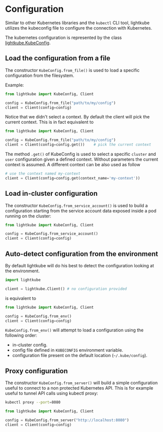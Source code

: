# Configuration

Similar to other Kubernetes libraries and the `kubectl` CLI tool,
lightkube utilizes the kubeconfig file to configure the connection
with Kubernetes. 

The kubernetes configuration is represented by the class [lightkube.KubeConfig](client.md#kubeconfig).

## Load the configuration from a file

The constructor `KubeConfig.from_file()` is used to load a specific configuration from the filesystem.

Example:

```python
from lightkube import KubeConfig, Client

config = KubeConfig.from_file("path/to/my/config")
client = Client(config=config)
```

Notice that we didn't select a context. By default the client will pick the current context. This is in fact equivalent to

```python
from lightkube import KubeConfig, Client

config = KubeConfig.from_file("path/to/my/config")
client = Client(config=config.get())    # pick the current context
```

The method `.get()` of KubeConfig is used to select a specific `cluster` and `user` configuration given a defined context.
Without parameters the current context is assumed. A different context can be also used as follow

```python
# use the context named my-context
client = Client(config=config.get(context_name='my-context'))  
```

## Load in-cluster configuration

The constructor `KubeConfig.from_service_account()` is used to build a configuration starting from the service account
data exposed inside a pod running on the cluster:

```python
from lightkube import KubeConfig, Client

config = KubeConfig.from_service_account()
client = Client(config=config)
```

## Auto-detect configuration from the environment

By default lightkube will do his best to detect the configuration looking
at the environment.

```python
import lightkube

client = lightkube.Client() # no configuration provided
```

is equivalent to

```python
from lightkube import KubeConfig, Client

config = KubeConfig.from_env()
client = Client(config=config)
```

`KubeConfig.from_env()` will attempt to load a configuration using the following order:

* in-cluster config.
* config file defined in `KUBECONFIG` environment variable.
* configuration file present on the default location (`~/.kube/config`).

## Proxy configuration

The constructor `KubeConfig.from_server()` will build a simple configuration useful to connect to a non protected
Kubernetes API. This is for example useful to tunnel API calls using kubectl proxy:

```bash
kubectl proxy --port=8080
```

```python
from lightkube import KubeConfig, Client

config = KubeConfig.from_server("http://localhost:8080")
client = Client(config=config)
```
